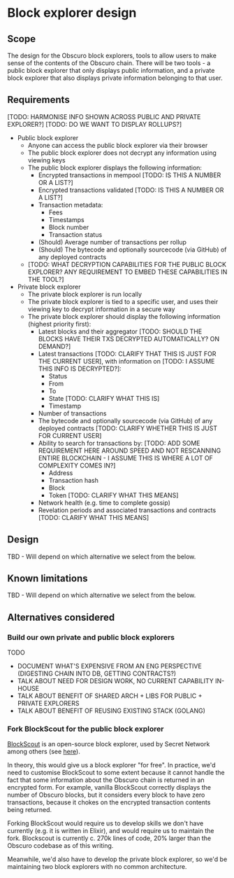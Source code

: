 # Block explorer design

## Scope

The design for the Obscuro block explorers, tools to allow users to make sense of the contents of the Obscuro chain. 
There will be two tools - a public block explorer that only displays public information, and a private block explorer 
that also displays private information belonging to that user.

## Requirements

[TODO: HARMONISE INFO SHOWN ACROSS PUBLIC AND PRIVATE EXPLORER?]
[TODO: DO WE WANT TO DISPLAY ROLLUPS?]

* Public block explorer
  * Anyone can access the public block explorer via their browser
  * The public block explorer does not decrypt any information using viewing keys
  * The public block explorer displays the following information:
    * Encrypted transactions in mempool [TODO: IS THIS A NUMBER OR A LIST?]
    * Encrypted transactions validated [TODO: IS THIS A NUMBER OR A LIST?]
    * Transaction metadata:
      * Fees 
      * Timestamps
      * Block number
      * Transaction status
    * (Should) Average number of transactions per rollup
    * (Should) The bytecode and optionally sourcecode (via GitHub) of any deployed contracts
  * [TODO: WHAT DECRYPTION CAPABILITIES FOR THE PUBLIC BLOCK EXPLORER? ANY REQUIREMENT TO EMBED THESE CAPABILITIES IN THE TOOL?]
* Private block explorer
  * The private block explorer is run locally
  * The private block explorer is tied to a specific user, and uses their viewing key to decrypt information in a 
    secure way
  * The private block explorer should display the following information (highest priority first):
    * Latest blocks and their aggregator [TODO: SHOULD THE BLOCKS HAVE THEIR TXS DECRYPTED AUTOMATICALLY? ON DEMAND?]
    * Latest transactions [TODO: CLARIFY THAT THIS IS JUST FOR THE CURRENT USER], with information on [TODO: I ASSUME THIS INFO IS DECRYPTED?]:
      * Status
      * From
      * To
      * State [TODO: CLARIFY WHAT THIS IS]
      * Timestamp
    * Number of transactions
    * The bytecode and optionally sourcecode (via GitHub) of any deployed contracts [TODO: CLARIFY WHETHER THIS IS JUST FOR CURRENT USER]
    * Ability to search for transactions by: [TODO: ADD SOME REQUIREMENT HERE AROUND SPEED AND NOT RESCANNING ENTIRE BLOCKCHAIN - I ASSUME THIS IS WHERE A LOT OF COMPLEXITY COMES IN?]
      * Address
      * Transaction hash
      * Block
      * Token [TODO: CLARIFY WHAT THIS MEANS]
    * Network health (e.g. time to complete gossip)
    * Revelation periods and associated transactions and contracts [TODO: CLARIFY WHAT THIS MEANS]

## Design

TBD - Will depend on which alternative we select from the below.

## Known limitations

TBD - Will depend on which alternative we select from the below.

## Alternatives considered

### Build our own private and public block explorers

TODO

  * DOCUMENT WHAT'S EXPENSIVE FROM AN ENG PERSPECTIVE (DIGESTING CHAIN INTO DB, GETTING CONTRACTS?)
  * TALK ABOUT NEED FOR DESIGN WORK, NO CURRENT CAPABILITY IN-HOUSE
  * TALK ABOUT BENEFIT OF SHARED ARCH + LIBS FOR PUBLIC + PRIVATE EXPLORERS
  * TALK ABOUT BENEFIT OF REUSING EXISTING STACK (GOLANG)

### Fork BlockScout for the public block explorer

[BlockScout](https://github.com/blockscout/blockscout) is an open-source block explorer, used by Secret Network among 
others (see [here](https://explorer.secret.dev/)).

In theory, this would give us a block explorer "for free". In practice, we'd need to customise BlockScout to some 
extent because it cannot handle the fact that some information about the Obscuro chain is returned in an encrypted 
form. For example, vanilla BlockScout correctly displays the number of Obscuro blocks, but it considers every block to 
have zero transactions, because it chokes on the encrypted transaction contents being returned.

Forking BlockScout would require us to develop skills we don't have currently (e.g. it is written in Elixir), and would 
require us to maintain the fork. Blockscout is currently c. 270k lines of code, 20% larger than the Obscuro codebase as 
of this writing.

Meanwhile, we'd also have to develop the private block explorer, so we'd be maintaining two block explorers with no 
common architecture.
